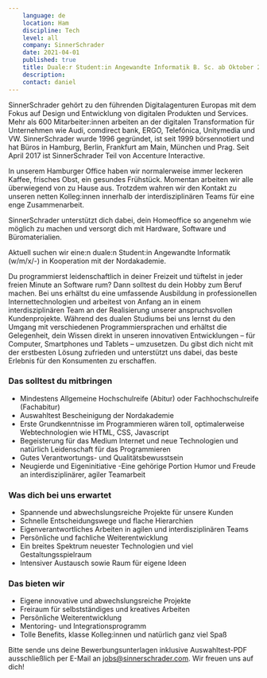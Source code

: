 ```yaml
---
    language: de
    location: Ham
    discipline: Tech
    level: all
    company: SinnerSchrader
    date: 2021-04-01
    published: true
    title: Duale:r Student:in Angewandte Informatik B. Sc. ab Oktober 2021
    description: 
    contact: daniel
---
```


SinnerSchrader gehört zu den führenden Digitalagenturen Europas mit dem Fokus auf Design und Entwicklung von digitalen Produkten und Services. Mehr als 600 Mitarbeiter:innen arbeiten an der digitalen Transformation für Unternehmen wie Audi, comdirect bank, ERGO, Telefónica, Unitymedia und VW. SinnerSchrader wurde 1996 gegründet, ist seit 1999 börsennotiert und hat Büros in Hamburg, Berlin, Frankfurt am Main, München und Prag. Seit April 2017 ist SinnerSchrader Teil von Accenture Interactive.

In unserem Hamburger Office haben wir normalerweise immer leckeren Kaffee, frisches Obst, ein gesundes Frühstück. Momentan arbeiten wir alle überwiegend von zu Hause aus. Trotzdem wahren wir den Kontakt zu unseren netten Kolleg:innen innerhalb der interdisziplinären Teams für eine enge Zusammenarbeit.

SinnerSchrader unterstützt dich dabei, dein Homeoffice so angenehm wie möglich zu machen und versorgt dich mit Hardware, Software und Büromaterialien.

Aktuell suchen wir eine:n duale:n Student:in Angewandte Informatik (w/m/x/-) in Kooperation mit der Nordakademie. 

Du programmierst leidenschaftlich in deiner Freizeit und tüftelst in jeder freien Minute an Software rum? Dann solltest du dein Hobby zum Beruf machen. Bei uns erhältst du eine umfassende Ausbildung in professionellen Internettechnologien und arbeitest von Anfang an in einem interdisziplinären Team an der Realisierung unserer anspruchsvollen Kundenprojekte. Während des dualen Studiums bei uns lernst du den Umgang mit verschiedenen Programmiersprachen und erhältst die Gelegenheit, dein Wissen direkt in unseren innovativen Entwicklungen – für Computer, Smartphones und Tablets – umzusetzen. Du gibst dich nicht mit der erstbesten Lösung zufrieden und unterstützt uns dabei, das beste Erlebnis für den Konsumenten zu erschaffen.

### Das solltest du mitbringen

- Mindestens Allgemeine Hochschulreife (Abitur) oder Fachhochschulreife (Fachabitur)
- Auswahltest Bescheinigung der Nordakademie
- Erste Grundkenntnisse im Programmieren wären toll, optimalerweise Webtechnologien wie HTML, CSS, Javascript
- Begeisterung für das Medium Internet und neue Technologien und natürlich Leidenschaft für das Programmieren
- Gutes Verantwortungs- und Qualitätsbewusstsein
- Neugierde und Eigeninitiative -Eine gehörige Portion Humor und Freude an interdisziplinärer, agiler Teamarbeit

### Was dich bei uns erwartet

- Spannende und abwechslungsreiche Projekte für unsere Kunden
- Schnelle Entscheidungswege und flache Hierarchien
- Eigenverantwortliches Arbeiten in agilen und interdisziplinären Teams
- Persönliche und fachliche Weiterentwicklung
- Ein breites Spektrum neuester Technologien und viel Gestaltungsspielraum
- Intensiver Austausch sowie Raum für eigene Ideen

### Das bieten wir

- Eigene innovative und abwechslungsreiche Projekte
- Freiraum für selbstständiges und kreatives Arbeiten
- Persönliche Weiterentwicklung
- Mentoring- und Integrationsprogramm
- Tolle Benefits, klasse Kolleg:innen und natürlich ganz viel Spaß

Bitte sende uns deine Bewerbungsunterlagen inklusive Auswahltest-PDF ausschließlich per E-Mail an jobs@sinnerschrader.com. Wir freuen uns auf dich!
